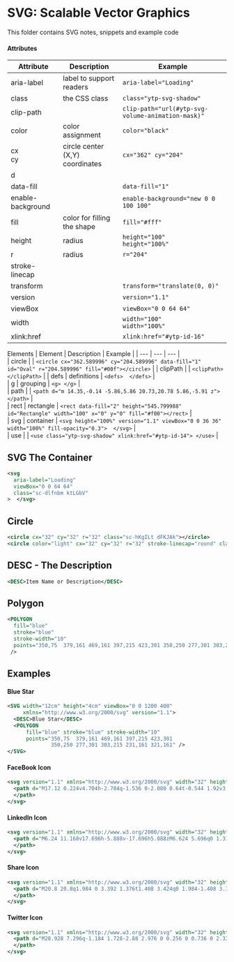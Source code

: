 # SVG: Scalable Vector Graphics

This folder contains SVG notes, snippets and example code

#### Attributes
| Attribute | Description | Example |  
| ---| --- | --- |  
| aria-label | label to support readers | `aria-label="Loading"` |  
| class | the CSS class | `class="ytp-svg-shadow"` |  
| clip-path |  | `clip-path="url(#ytp-svg-volume-animation-mask)"` |  
| color | color assignment | `color="black"` |  
| cx <BR> cy | circle center (X,Y) coordinates | `cx="362" cy="204"` |  
| d |  |  |  
| data-fill |  | `data-fill="1" ` |  
| enable-background |  | `enable-background="new 0 0 100 100"` |  
| fill | color for filling the shape | `fill="#fff"` | 
| height | radius | `height="100"` <BR> `height="100%"`|  
| r | radius | `r="204"` |  
| stroke-linecap |  |  |  
| transform |  | `transform="translate(0, 0)"` |  
| version |  | `version="1.1"` |  
| viewBox |  | `viewBox="0 0 64 64" ` |  
| width |  | `width="100"` <BR> `width="100%"` |  
| xlink:href |  | `xlink:href="#ytp-id-16"` |  

Elements
| Element | Description | Example | 
| --- | --- | --- |  
| circle |  | `<circle cx="362.589996" cy="204.589996" data-fill="1" id="Oval" r="204.589996" fill="#00f"></circle>` | 
| clipPath |  | `<clipPath>  </clipPath>` | 
| defs | definitions | `<defs>  </defs>` |  
| g | grouping | `<g> </g>` |  
| path |  | `<path d="m 14.35,-0.14 -5.86,5.86 20.73,20.78 5.86,-5.91 z"></path>` |  
| rect | rectangle | `<rect data-fill="2" height="545.799988" id="Rectangle" width="100" x="0" y="0" fill="#f00"></rect>` |  
| svg | container | `<svg height="100%" version="1.1" viewBox="0 0 36 36" width="100%" fill-opacity="0.3">  </svg>` |  
| use |  | `<use class="ytp-svg-shadow" xlink:href="#ytp-id-14"> </use>` |  

## SVG The Container
```svg
<svg 
  aria-label="Loading" 
  viewBox="0 0 64 64" 
  class="sc-dlfnbm ktLGbV"
>  </svg>
```

## Circle
```svg
<circle cx="32" cy="32" r="32" class="sc-hKgILt dFKJAk"></circle>
<circle color="light" cx="32" cy="32" r="32" stroke-linecap="round" class="sc-eCssSg kRaCnm"></circle>
```

## DESC - The Description
```svg
<DESC>Item Name or Description</DESC>
```

## Polygon
```svg
<POLYGON 
  fill="blue"
  stroke="blue"
  stroke-width="10" 
  points="350,75  379,161 469,161 397,215 423,301 350,250 277,301 303,215 231,161 321,161"
 />
```
  
## Examples

#### Blue Star
```svg
<SVG width="12cm" height="4cm" viewBox="0 0 1200 400"
     xmlns="http://www.w3.org/2000/svg" version="1.1">
  <DESC>Blue Star</DESC>
  <POLYGON 
      fill="blue" stroke="blue" stroke-width="10" 
      points="350,75  379,161 469,161 397,215 423,301 
              350,250 277,301 303,215 231,161 321,161" />
</SVG>
```

#### FaceBook Icon
```svg
<svg version="1.1" xmlns="http://www.w3.org/2000/svg" width="32" height="32" viewBox="0 0 18 32">
  <path d="M17.12 0.224v4.704h-2.784q-1.536 0-2.080 0.64t-0.544 1.92v3.392h5.248l-0.704 5.28h-4.544v13.568h-5.472v-13.568h-4.544v-5.28h4.544v-3.904q0-3.328 1.856-5.152t4.96-1.824q2.624 0 4.064 0.224z">
  </path>
</svg>
```

#### LinkedIn Icon
```svg
<svg version="1.1" xmlns="http://www.w3.org/2000/svg" width="32" height="32" viewBox="0 0 27 32">
  <path d="M6.24 11.168v17.696h-5.888v-17.696h5.888zM6.624 5.696q0 1.312-0.928 2.176t-2.4 0.864h-0.032q-1.472 0-2.368-0.864t-0.896-2.176 0.928-2.176 2.4-0.864 2.368 0.864 0.928 2.176zM27.424 18.72v10.144h-5.856v-9.472q0-1.888-0.736-2.944t-2.272-1.056q-1.12 0-1.856 0.608t-1.152 1.536q-0.192 0.544-0.192 1.44v9.888h-5.888q0.032-7.136 0.032-11.552t0-5.28l-0.032-0.864h5.888v2.56h-0.032q0.352-0.576 0.736-0.992t0.992-0.928 1.568-0.768 2.048-0.288q3.040 0 4.896 2.016t1.856 5.952z">
  </path>
</svg>
```

#### Share Icon
```svg
<svg version="1.1" xmlns="http://www.w3.org/2000/svg" width="32" height="32" viewBox="0 0 26 32">
  <path d="M20.8 20.8q1.984 0 3.392 1.376t1.408 3.424q0 1.984-1.408 3.392t-3.392 1.408-3.392-1.408-1.408-3.392q0-0.192 0.032-0.448t0.032-0.384l-8.32-4.992q-1.344 1.024-2.944 1.024-1.984 0-3.392-1.408t-1.408-3.392 1.408-3.392 3.392-1.408q1.728 0 2.944 0.96l8.32-4.992q0-0.128-0.032-0.384t-0.032-0.384q0-1.984 1.408-3.392t3.392-1.408 3.392 1.376 1.408 3.424q0 1.984-1.408 3.392t-3.392 1.408q-1.664 0-2.88-1.024l-8.384 4.992q0.064 0.256 0.064 0.832 0 0.512-0.064 0.768l8.384 4.992q1.152-0.96 2.88-0.96z">
  </path>
</svg>
```

#### Twitter Icon
```svg
<svg version="1.1" xmlns="http://www.w3.org/2000/svg" width="32" height="32" viewBox="0 0 30 32">
  <path d="M28.928 7.296q-1.184 1.728-2.88 2.976 0 0.256 0 0.736 0 2.336-0.672 4.64t-2.048 4.448-3.296 3.744-4.608 2.624-5.792 0.96q-4.832 0-8.832-2.592 0.608 0.064 1.376 0.064 4.032 0 7.168-2.464-1.888-0.032-3.36-1.152t-2.048-2.848q0.608 0.096 1.088 0.096 0.768 0 1.536-0.192-2.016-0.416-3.328-1.984t-1.312-3.68v-0.064q1.216 0.672 2.624 0.736-1.184-0.8-1.888-2.048t-0.704-2.752q0-1.568 0.8-2.912 2.176 2.656 5.248 4.256t6.656 1.76q-0.16-0.672-0.16-1.312 0-2.4 1.696-4.064t4.064-1.696q2.528 0 4.224 1.824 1.952-0.384 3.68-1.408-0.672 2.048-2.56 3.2 1.664-0.192 3.328-0.896z">
  </path>
</svg>
```